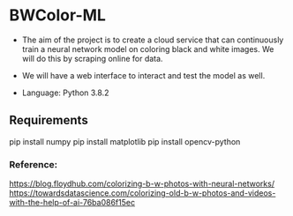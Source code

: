 # BWColor-ML

- The aim of the project is to create a cloud service that can continuously train a neural network model on coloring black and white images. We will do this by scraping online for data.

- We will have a web interface to interact and test the model as well.

- Language: Python 3.8.2

## Requirements ##
   pip install numpy
   pip install matplotlib
   pip install opencv-python
   
### Reference: 
   https://blog.floydhub.com/colorizing-b-w-photos-with-neural-networks/
   https://towardsdatascience.com/colorizing-old-b-w-photos-and-videos-with-the-help-of-ai-76ba086f15ec